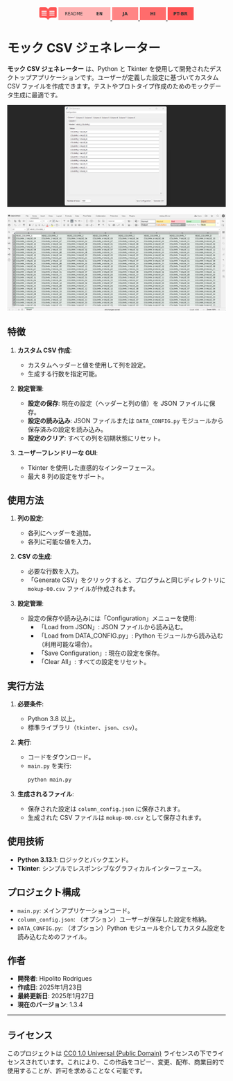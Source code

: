 <div align="center">
   <img height="30" width="40" src="https://github.com/hipolitorodrigues/mock_csv_generator/blob/e3f4b6240ef8b99934e7383aeafac11e1c1819d2/assets/images/img-readme-ico.svg">
    <a href="./README.md">
      <img height="30" width="120" src="https://github.com/hipolitorodrigues/mock_csv_generator/blob/e3f4b6240ef8b99934e7383aeafac11e1c1819d2/assets/images/img-readme-en.svg">
   </a>
   <a href="./RREADME.ja.md">
      <img height="30" width="60" src="https://github.com/hipolitorodrigues/mock_csv_generator/blob/e3f4b6240ef8b99934e7383aeafac11e1c1819d2/assets/images/img-readme-ja.svg">
   </a>
   <a href="./README.hi.md">
      <img height="30" width="60" src="https://github.com/hipolitorodrigues/mock_csv_generator/blob/e3f4b6240ef8b99934e7383aeafac11e1c1819d2/assets/images/img-readme-hi.svg">
   </a>
   <a href="./README.pt-BR">
      <img height="30" width="60" src="https://github.com/hipolitorodrigues/mock_csv_generator/blob/e3f4b6240ef8b99934e7383aeafac11e1c1819d2/assets/images/img-readme-pt-br.svg">
   </a>
</div>

# モック CSV ジェネレーター

**モック CSV ジェネレーター** は、Python と Tkinter を使用して開発されたデスクトップアプリケーションです。ユーザーが定義した設定に基づいてカスタム CSV ファイルを作成できます。テストやプロトタイプ作成のためのモックデータ生成に最適です。

![alt text](https://github.com/hipolitorodrigues/mock_csv_generator/blob/88853b15db5302aba301f4e70edf7a7e2503a11f/assets/images/sampling.png)

![alt text](https://github.com/hipolitorodrigues/mock_csv_generator/blob/ad0ad82c9a6114ccceee7eed0f983b205cf64991/assets/images/screenshot.png)

## 特徴

1. **カスタム CSV 作成**:
   - カスタムヘッダーと値を使用して列を設定。
   - 生成する行数を指定可能。

2. **設定管理**:
   - **設定の保存**: 現在の設定（ヘッダーと列の値）を JSON ファイルに保存。
   - **設定の読み込み**: JSON ファイルまたは `DATA_CONFIG.py` モジュールから保存済みの設定を読み込み。
   - **設定のクリア**: すべての列を初期状態にリセット。

3. **ユーザーフレンドリーな GUI**:
   - Tkinter を使用した直感的なインターフェース。
   - 最大 8 列の設定をサポート。

## 使用方法

1. **列の設定**:
   - 各列にヘッダーを追加。
   - 各列に可能な値を入力。

2. **CSV の生成**:
   - 必要な行数を入力。
   - 「Generate CSV」をクリックすると、プログラムと同じディレクトリに `mokup-00.csv` ファイルが作成されます。

3. **設定管理**:
   - 設定の保存や読み込みには「Configuration」メニューを使用:
     - 「Load from JSON」: JSON ファイルから読み込む。
     - 「Load from DATA_CONFIG.py」: Python モジュールから読み込む（利用可能な場合）。
     - 「Save Configuration」: 現在の設定を保存。
     - 「Clear All」: すべての設定をリセット。

## 実行方法

1. **必要条件**:
   - Python 3.8 以上。
   - 標準ライブラリ（`tkinter`、`json`、`csv`）。

2. **実行**:
   - コードをダウンロード。
   - `main.py` を実行:
     ```bash
     python main.py
     ```

3. **生成されるファイル**:
   - 保存された設定は `column_config.json` に保存されます。
   - 生成された CSV ファイルは `mokup-00.csv` として保存されます。

## 使用技術

- **Python 3.13.1**: ロジックとバックエンド。
- **Tkinter**: シンプルでレスポンシブなグラフィカルインターフェース。

## プロジェクト構成

- `main.py`: メインアプリケーションコード。
- `column_config.json`: （オプション）ユーザーが保存した設定を格納。
- `DATA_CONFIG.py`: （オプション）Python モジュールを介してカスタム設定を読み込むためのファイル。

## 作者

- **開発者**: Hipolito Rodrigues  
- **作成日**: 2025年1月23日  
- **最終更新日**: 2025年1月27日  
- **現在のバージョン**: 1.3.4  

---

## ライセンス

このプロジェクトは [CC0 1.0 Universal (Public Domain)](https://creativecommons.org/publicdomain/zero/1.0/) ライセンスの下でライセンスされています。これにより、この作品をコピー、変更、配布、商業目的で使用することが、許可を求めることなく可能です。
